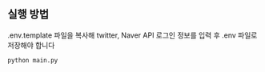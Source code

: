 ## 실행 방법
.env.template 파일을 복사해 twitter, Naver API 로그인 정보를 입력 후 .env 파일로 저장해야 합니다
```
python main.py
```
